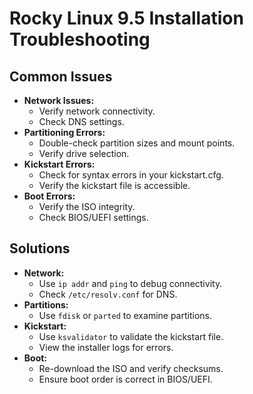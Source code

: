 
# Rocky Linux 9.5 Installation Troubleshooting

## Common Issues

* **Network Issues:**
    * Verify network connectivity.
    * Check DNS settings.
* **Partitioning Errors:**
    * Double-check partition sizes and mount points.
    * Verify drive selection.
* **Kickstart Errors:**
    * Check for syntax errors in your kickstart.cfg.
    * Verify the kickstart file is accessible.
* **Boot Errors:**
    * Verify the ISO integrity.
    * Check BIOS/UEFI settings.

## Solutions

* **Network:**
    * Use `ip addr` and `ping` to debug connectivity.
    * Check `/etc/resolv.conf` for DNS.
* **Partitions:**
    * Use `fdisk` or `parted` to examine partitions.
* **Kickstart:**
    * Use `ksvalidator` to validate the kickstart file.
    * View the installer logs for errors.
* **Boot:**
    * Re-download the ISO and verify checksums.
    * Ensure boot order is correct in BIOS/UEFI.
